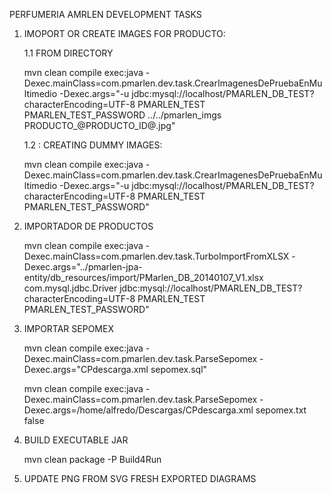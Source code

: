 PERFUMERIA AMRLEN DEVELOPMENT TASKS

1) IMOPORT OR CREATE IMAGES FOR PRODUCTO:

    1.1 FROM DIRECTORY

    mvn clean compile exec:java -Dexec.mainClass=com.pmarlen.dev.task.CrearImagenesDePruebaEnMultimedio -Dexec.args="-u jdbc:mysql://localhost/PMARLEN_DB_TEST?characterEncoding=UTF-8 PMARLEN_TEST PMARLEN_TEST_PASSWORD ../../pmarlen_imgs PRODUCTO_@PRODUCTO_ID@.jpg"

    1.2 : CREATING DUMMY IMAGES:

    mvn clean compile exec:java -Dexec.mainClass=com.pmarlen.dev.task.CrearImagenesDePruebaEnMultimedio -Dexec.args="-u jdbc:mysql://localhost/PMARLEN_DB_TEST?characterEncoding=UTF-8 PMARLEN_TEST PMARLEN_TEST_PASSWORD"

2) IMPORTADOR DE PRODUCTOS

    mvn clean compile exec:java -Dexec.mainClass=com.pmarlen.dev.task.TurboImportFromXLSX -Dexec.args="../pmarlen-jpa-entity/db_resources/import/PMarlen_DB_20140107_V1.xlsx   com.mysql.jdbc.Driver jdbc:mysql://localhost/PMARLEN_DB_TEST?characterEncoding=UTF-8 PMARLEN_TEST PMARLEN_TEST_PASSWORD"

3) IMPORTAR SEPOMEX

    mvn clean compile exec:java -Dexec.mainClass=com.pmarlen.dev.task.ParseSepomex -Dexec.args="CPdescarga.xml sepomex.sql"

    mvn clean compile exec:java -Dexec.mainClass=com.pmarlen.dev.task.ParseSepomex -Dexec.args=/home/alfredo/Descargas/CPdescarga.xml sepomex.txt false

4) BUILD EXECUTABLE JAR

   mvn clean package -P Build4Run

5) UPDATE PNG FROM SVG FRESH EXPORTED DIAGRAMS

